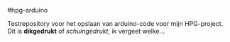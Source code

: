 #hpg-arduino

Testrepository voor het opslaan van arduino-code voor mijn HPG-project. Dit is **dikgedrukt** of _schuingedrukt_, ik vergeet welke...